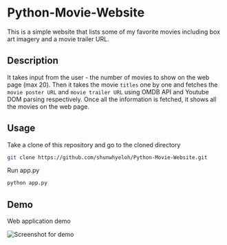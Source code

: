 # Python-Movie-Website

This is a simple website that lists some of my favorite movies including box art imagery and a movie trailer URL.

## Description
It takes input from the user - the number of movies to show on the web page (max 20). Then it takes the movie `titles` one by one and fetches the `movie poster URL` and `movie trailer URL` using OMDB API and Youtube DOM parsing respectively. Once all the information is fetched, it shows all the movies on the web page.

## Usage

Take a clone of this repository and go to the cloned directory
```bash
git clone https://github.com/shunwhyeloh/Python-Movie-Website.git
```

Run app.py
```bash
python app.py
```

## Demo

Web application demo

![Screenshot for demo]("images/moviedemo.jpg" "Demo")
